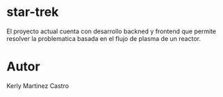 # star-trek

El proyecto actual cuenta con desarrollo backned y frontend que permite resolver la problematica basada en el flujo de plasma de un reactor.


# Autor

Kerly Martinez Castro

